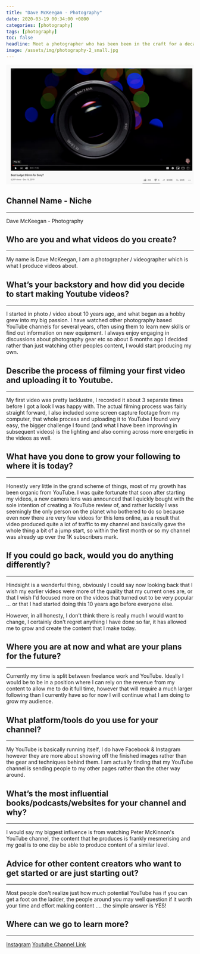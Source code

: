 ```yaml
---
title: "Dave McKeegan - Photography"
date: 2020-03-19 00:34:00 +0800
categories: [photography]
tags: [photography]
toc: false
headline: Meet a photographer who has been been in the craft for a decade, and grew his hobby into a big passion.
image: /assets/img/photography-2_small.jpg
---
```


[![Lifestyle](/assets/img/photography-2.png)](https://www.youtube.com/watch?v=ChlNnuFwLu8)

## Channel Name - Niche
_______________________

Dave McKeegan - Photography


## Who are you and what videos do you create?
_____________________________________________

My name is Dave McKeegan, I am a photographer / videographer which is what I produce videos about.


## What’s your backstory and how did you decide to start making Youtube videos?
_______________________________________________________________________________

I started in photo / video about 10 years ago, and what began as a hobby grew into my big passion. I have watched other photography based YouTube channels for several years, often using them to learn new skills or find out information on new equipment. I always enjoy engaging in discussions about photography gear etc so about 6 months ago I decided rather than just watching other peoples content, I would start producing my own.



## Describe the process of filming your first video and uploading it to Youtube.
________________________________________________________________________________

My first video was pretty lacklustre, I recorded it about 3 separate times before I got a look I was happy with. The actual filming process was fairly straight forward, I also included some screen capture footage from my computer, that whole process and uploading it to YouTube I found very easy, the bigger challenge I found (and what I have been improving in subsequent videos) is the lighting and also coming across
more energetic in the videos as well.


## What have you done to grow your following to where it is today?
__________________________________________________________________

Honestly very little in the grand scheme of things, most of my growth has been organic from YouTube. I was quite fortunate that soon after starting my videos, a new camera lens was announced that I quickly bought with the sole intention of creating a YouTube review of, and rather luckily I was seemingly the only person on the planet who bothered to do so because even now there are very few videos for this lens online, as a result that video produced quite a lot of traffic to my channel and basically gave the whole thing a bit of a jump start, so within the first month or so my channel was already up over the 1K subscribers mark.

## If you could go back, would you do anything differently?
___________________________________________________________

Hindsight is a wonderful thing, obviously I could say now looking back that I wish my earlier videos were more of the quality that my current ones are, or that I wish I'd focused more on the videos that turned out to be very popular ... or that I had started doing this 10 years ago before everyone else.

However, in all honesty, I don't think there is really much I would want to change, I certainly don't regret anything I have done so far, it has allowed me to grow and create the content that I make today.


## Where you are at now and what are your plans for the future?
_______________________________________________________________

Currently my time is split between freelance work and YouTube. Ideally I would be to be in a position where I can rely on the revenue from my content to allow me to do it full time, however that will require a much larger following than I currently have so for now I will continue what I am doing to grow my audience.


## What platform/tools do you use for your channel?
___________________________________________________

My YouTube is basically running itself, I do have Facebook & Instagram however they are more about showing off the finished images rather than the gear and techniques behind them. I am actually finding that my YouTube channel is sending people to my other pages rather than the other way around.

## What’s the most influential books/podcasts/websites for your channel and why?
________________________________________________________________________________

I would say my biggest influence is from watching Peter McKinnon's YouTube channel, the content that he produces is frankly mesmerising and my goal is to one day be able to produce content of a similar level.


## Advice for other content creators who want to get started or are just starting out?
______________________________________________________________________________________

Most people don't realize just how much potential YouTube has if you can get a foot on the ladder, the people around you may well question if it worth your time and effort making content .... the simple answer is YES!

## Where can we go to learn more?
_________________________________

[Instagram](https://www.instagram.com/dpmphotographs)
[Youtube Channel Link](https://www.youtube.com/channel/UCjYxkqv3N2p1WwjKvbZykvg)
